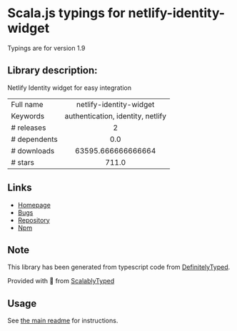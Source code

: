 
# Scala.js typings for netlify-identity-widget

Typings are for version 1.9

## Library description:
Netlify Identity widget for easy integration

|                    |                 |
| ------------------ | :-------------: |
| Full name          | netlify-identity-widget |
| Keywords           | authentication, identity, netlify |
| # releases         | 2 |
| # dependents       | 0.0 |
| # downloads        | 63595.666666666664 |
| # stars            | 711.0 |

## Links
- [Homepage](https://identity.netlify.com)
- [Bugs](https://github.com/netlify/netlify-identity-widget/issues)
- [Repository](https://github.com/netlify/netlify-identity-widget)
- [Npm](https://www.npmjs.com/package/netlify-identity-widget)
    


## Note
This library has been generated from typescript code from [DefinitelyTyped](https://definitelytyped.org).

Provided with :purple_heart: from [ScalablyTyped](https://github.com/oyvindberg/ScalablyTyped)

## Usage
See [the main readme](../../readme.md) for instructions.


